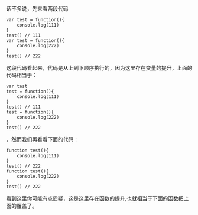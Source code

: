 话不多说，先来看两段代码
```
var test = function(){
    console.log(111)
}
test() // 111
var test = function(){
    console.log(222)
}
test() // 222
```
这段代码看起来，代码是从上到下顺序执行的，因为这里存在变量的提升，上面的代码相当于：
```
var test
test = function(){
    console.log(111)
}
test() // 111
test = function(){
    console.log(222)
}
test() // 222
```

，然而我们再看看下面的代码：
```
function test(){
    console.log(111)
}
test() // 222
function test(){
    console.log(222)
}
test() // 222
```
看到这里你可能有点质疑，这是这里存在函数的提升,也就相当于下面的函数把上面的覆盖了。